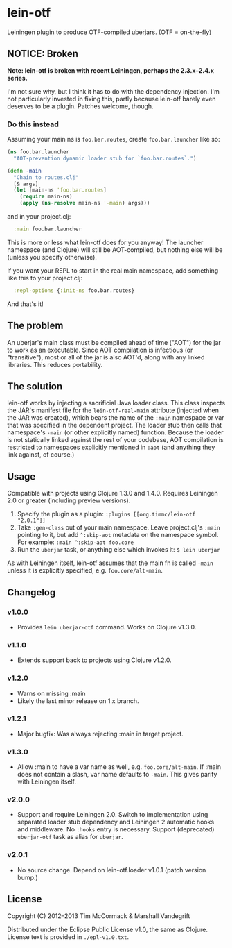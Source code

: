 # lein-otf

Leiningen plugin to produce OTF-compiled uberjars. (OTF = on-the-fly)

## NOTICE: Broken

**Note: lein-otf is broken with recent Leiningen, perhaps the
2.3.x–2.4.x series.**

I'm not sure why, but I think it has to do with the dependency
injection.  I'm not particularly invested in fixing this, partly
because lein-otf barely even deserves to be a plugin. Patches welcome,
though.

### Do this instead

Assuming your main ns is `foo.bar.routes`, create `foo.bar.launcher`
like so:

```clojure
(ns foo.bar.launcher
  "AOT-prevention dynamic loader stub for `foo.bar.routes`.")

(defn -main
  "Chain to routes.clj"
  [& args]
  (let [main-ns 'foo.bar.routes]
    (require main-ns)
    (apply (ns-resolve main-ns '-main) args)))
```

and in your project.clj:

```clojure
  :main foo.bar.launcher
```

This is more or less what lein-otf does for you anyway! The launcher
namespace (and Clojure) will still be AOT-compiled, but nothing else
will be (unless you specify otherwise).

If you want your REPL to start in the real main namespace, add
something like this to your project.clj:

```clojure
  :repl-options {:init-ns foo.bar.routes}
```

And that's it!

## The problem

An uberjar's main class must be compiled ahead of time ("AOT") for
the jar to work as an executable. Since AOT compilation is infectious
(or "transitive"), most or all of the jar is also AOT'd, along with
any linked libraries. This reduces portability.

## The solution

lein-otf works by injecting a sacrificial Java loader class.  This class
inspects the JAR's manifest file for the `lein-otf-real-main` attribute
(injected when the JAR was created), which bears the name of the
`:main` namespace or var that was specified in the dependent project.
The loader stub then calls that namespace's `-main` (or other explicitly
named) function.  Because the loader is not statically linked against
the rest of your codebase, AOT compilation is restricted to
namespaces explicitly mentioned in `:aot` (and anything they link
against, of course.)

## Usage

Compatible with projects using Clojure 1.3.0 and 1.4.0.  Requires Leiningen 2.0
or greater (including preview versions).

1. Specify the plugin as a plugin:
   `:plugins [[org.timmc/lein-otf "2.0.1"]]`
2. Take `:gen-class` out of your main namespace.  Leave project.clj's `:main`
   pointing to it, but add `^:skip-aot` metadata on the namespace symbol. For
   example: `:main ^:skip-aot foo.core`
3. Run the `uberjar` task, or anything else which invokes it:
   `$ lein uberjar`

As with Leiningen itself, lein-otf assumes that the main fn is called `-main`
unless it is explicitly specified, e.g. `foo.core/alt-main`.

## Changelog

### v1.0.0

* Provides `lein uberjar-otf` command. Works on Clojure v1.3.0.

### v1.1.0

* Extends support back to projects using Clojure v1.2.0.

### v1.2.0

* Warns on missing :main
* Likely the last minor release on 1.x branch.

### v1.2.1

* Major bugfix: Was always rejecting :main in target project.

### v1.3.0

* Allow :main to have a var name as well, e.g. `foo.core/alt-main`. If
  :main does not contain a slash, var name defaults to `-main`. This gives
  parity with Leiningen itself.

### v2.0.0

* Support and require Leiningen 2.0.  Switch to implementation using separated
  loader stub dependency and Leiningen 2 automatic hooks and middleware.  No
  `:hooks` entry is necessary.  Support (deprecated) `uberjar-otf` task as
  alias for `uberjar`.

### v2.0.1

* No source change. Depend on lein-otf.loader v1.0.1 (patch version bump.)

## License

Copyright (C) 2012–2013 Tim McCormack & Marshall Vandegrift

Distributed under the Eclipse Public License v1.0, the same as Clojure.
License text is provided in `./epl-v1.0.txt`.
